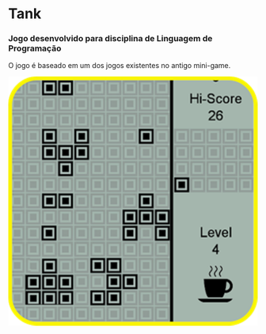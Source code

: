 # Tank

### Jogo desenvolvido para disciplina de Linguagem de Programação

O jogo é baseado em um dos jogos existentes no antigo mini-game.


![Tanque](./71821EEJ5GL.png)
